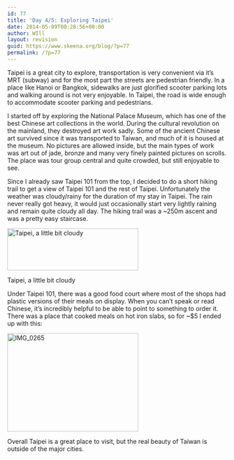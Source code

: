 ```yaml
---
id: 77
title: 'Day 4/5: Exploring Taipei'
date: 2014-05-09T00:28:56+00:00
author: WIll
layout: revision
guid: https://www.skeena.org/blog/?p=77
permalink: /?p=77
---
```

Taipei is a great city to explore, transportation is very convenient via it&#8217;s MRT (subway) and for the most part the streets are pedestrian friendly. In a place like Hanoi or Bangkok, sidewalks are just glorified scooter parking lots and walking around is not very enjoyable. In Taipei, the road is wide enough to accommodate scooter parking and pedestrians.

I started off by exploring the National Palace Museum, which has one of the best Chinese art collections in the world. During the cultural revolution on the mainland, they destroyed art work sadly. Some of the ancient Chinese art survived since it was transported to Taiwan, and much of it is housed at the museum. No pictures are allowed inside, but the main types of work was art out of jade, bronze and many very finely painted pictures on scrolls. The place was tour group central and quite crowded, but still enjoyable to see.

Since I already saw Taipei 101 from the top, I decided to do a short hiking trail to get a view of Taipei 101 and the rest of Taipei. Unfortunately the weather was cloudy/rainy for the duration of my stay in Taipei. The rain never really got heavy, it would just occasionally start very lightly raining and remain quite cloudy all day. The hiking trail was a ~250m ascent and was a pretty easy staircase.

<div id="attachment_75" style="width: 310px" class="wp-caption alignnone">
  <a href="https://www.skeena.org/blog/wp-content/uploads/2014/05/IMG_0266.jpg"><img aria-describedby="caption-attachment-75" loading="lazy" class="size-medium wp-image-75" src="https://www.skeena.org/blog/wp-content/uploads/2014/05/IMG_0266-300x96.jpg" alt="Taipei, a little bit cloudy" width="300" height="96" srcset="https://www.skeena.org/blog/wp-content/uploads/2014/05/IMG_0266-300x96.jpg 300w, https://www.skeena.org/blog/wp-content/uploads/2014/05/IMG_0266-1024x330.jpg 1024w, https://www.skeena.org/blog/wp-content/uploads/2014/05/IMG_0266-500x161.jpg 500w" sizes="(max-width: 300px) 100vw, 300px" /></a>
  
  <p id="caption-attachment-75" class="wp-caption-text">
    Taipei, a little bit cloudy
  </p>
</div>

Under Taipei 101, there was a good food court where most of the shops had plastic versions of their meals on display. When you can&#8217;t speak or read Chinese, it&#8217;s incredibly helpful to be able to point to something to order it. There was a place that cooked meals on hot iron slabs, so for ~$5 I ended up with this:

[<img loading="lazy" class="alignnone size-medium wp-image-76" src="https://www.skeena.org/blog/wp-content/uploads/2014/05/IMG_0265-300x225.jpg" alt="IMG_0265" width="300" height="225" srcset="https://www.skeena.org/blog/wp-content/uploads/2014/05/IMG_0265-300x225.jpg 300w, https://www.skeena.org/blog/wp-content/uploads/2014/05/IMG_0265-1024x768.jpg 1024w, https://www.skeena.org/blog/wp-content/uploads/2014/05/IMG_0265-500x375.jpg 500w" sizes="(max-width: 300px) 100vw, 300px" />](https://www.skeena.org/blog/wp-content/uploads/2014/05/IMG_0265.jpg)

Overall Taipei is a great place to visit, but the real beauty of Taiwan is outside of the major cities.